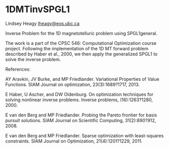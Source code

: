 1DMTinvSPGL1
============

Lindsey Heagy
lheagy@eos.ubc.ca



Inverse Problem for the 1D magnetotelluric problem using SPGL1general. 

The work is a part of the CPSC 546: Computational Optimization course 
project. Following the implementation of the 1D MT forward problem 
described by Haber et al., 2000, we then apply the generalized SPGL1 to
solve the inverse problem.




References: 

AY Aravkin, JV Burke, and MP Friedlander. Variational Properties of Value 
    Functions. SIAM Journal on optimization, 23(3):1689?1717, 2013.

E Haber, U Ascher, and DW Oldenburg. On optimization techniques for solving 
    nonlinear inverse problems. Inverse problems, (16):1263?1280, 2000.

E van den Berg and MP Friedlander. Probing the Pareto frontier for basis 
    pursuit solutions. SIAM Journal on Scientific Computing, 31(2):890?912, 
    2008.

E van den Berg and MP Friedlander. Sparse optimization with least-squares 
    constraints. SIAM Journal on Optimization, 21(4):1201?1229, 2011.
